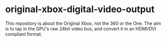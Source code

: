 # original-xbox-digital-video-output
This repository is about the Original Xbox, not the 360 or the One. The aim is to tap in the GPU's raw 24bit video bus, and convert it in an HDMI/DVI compliant format.
